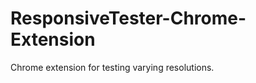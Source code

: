 ResponsiveTester-Chrome-Extension
=================================

Chrome extension for testing varying resolutions.